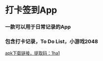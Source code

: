 # 打卡签到App

### 一款可以用于日常记录的App
### 包含打卡记录，To Do List，小游戏2048
 [apk下载链接，提取码：1ha1](https://pan.baidu.com/s/1w6RiyKbqdCOyOTkGTLqncg) 
